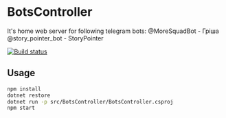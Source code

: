 # BotsController

It's home web server for following telegram bots:
@MoreSquadBot - Гріша
@story_pointer_bot - StoryPointer

[![Build status](https://ci.appveyor.com/api/projects/status/p3iet9wrmg8jxlmx?svg=true)](https://ci.appveyor.com/project/DimaLupyak/scrumpokerbot)

## Usage

```bash
npm install
dotnet restore
dotnet run -p src/BotsController/BotsController.csproj
npm start
```



